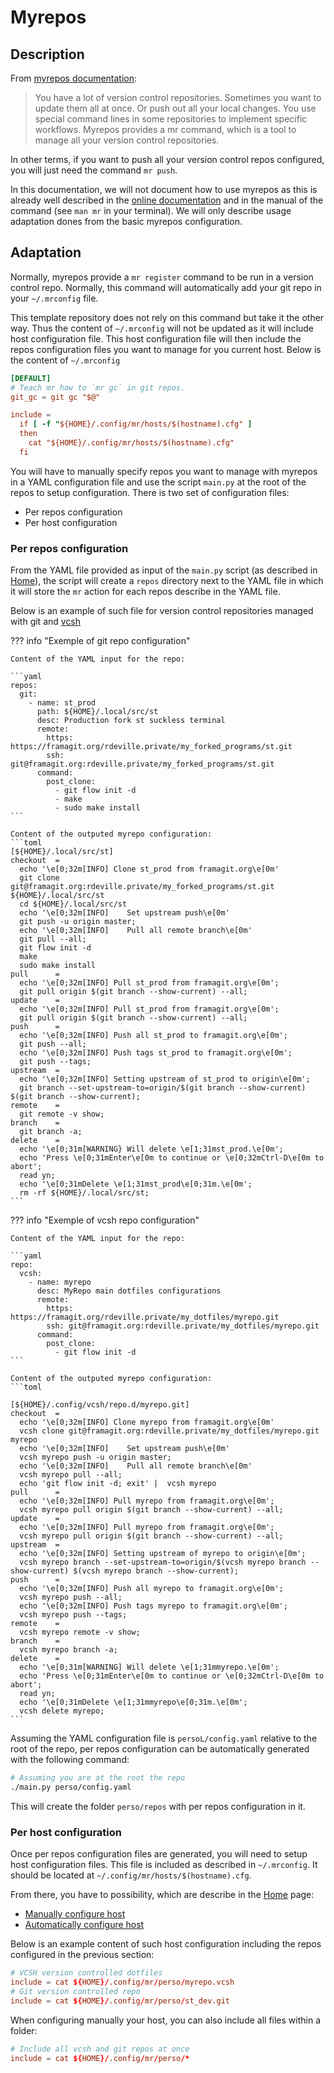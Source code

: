 # Myrepos

## Description

From [myrepos documentation][myrepos_doc]:

> You have a lot of version control repositories. Sometimes you want to update
> them all at once. Or push out all your local changes. You use special command
> lines in some repositories to implement specific workflows. Myrepos provides a
> mr command, which is a tool to manage all your version control repositories.

In other terms, if you want to push all your version control repos configured,
you will just need the command `mr push`.

In this documentation, we will not document how to use myrepos as this is already
well described in the [online documentation][myrepos_doc] and in the manual of
the command (see `man mr` in your terminal). We will only describe usage
adaptation dones from the basic myrepos configuration.

## Adaptation

Normally, myrepos provide a `mr register` command to be run in a version control
repo. Normally, this command will automatically add your git repo in your
`~/.mrconfig` file.

This template repository does not rely on this command but take it the other
way. Thus the content of `~/.mrconfig` will not be updated as it will include
host configuration file. This host configuration file will then include the
repos configuration files you want to manage for you current host. Below is the
content of `~/.mrconfig`

```toml
[DEFAULT]
# Teach mr how to `mr gc` in git repos.
git_gc = git gc "$@"

include =
  if [ -f "${HOME}/.config/mr/hosts/$(hostname).cfg" ]
  then
    cat "${HOME}/.config/mr/hosts/$(hostname).cfg"
  fi
```

You will have to manually specify repos you want to manage with myrepos in
a YAML configuration file and use the script `main.py` at the root of the repos
to setup configuration. There is two set of configuration files:

  * Per repos configuration
  * Per host configuration

### Per repos configuration

From the YAML file provided as input of the `main.py` script (as described in
[Home][home]), the script will create a `repos` directory next to the YAML file
in which it will store the `mr` action for each repos describe in the YAML file.

Below is an example of such file for version control repositories managed with
git and [vcsh]


??? info "Exemple of git repo configuration"

    Content of the YAML input for the repo:

    ```yaml
    repos:
      git:
        - name: st_prod
          path: ${HOME}/.local/src/st
          desc: Production fork st suckless terminal
          remote:
            https: https://framagit.org/rdeville.private/my_forked_programs/st.git
            ssh: git@framagit.org:rdeville.private/my_forked_programs/st.git
          command:
            post_clone:
              - git flow init -d
              - make
              - sudo make install
    ```

    Content of the outputed myrepo configuration:
    ```toml
    [${HOME}/.local/src/st]
    checkout  =
      echo '\e[0;32m[INFO] Clone st_prod from framagit.org\e[0m'
      git clone git@framagit.org:rdeville.private/my_forked_programs/st.git ${HOME}/.local/src/st
      cd ${HOME}/.local/src/st
      echo '\e[0;32m[INFO]    Set upstream push\e[0m'
      git push -u origin master;
      echo '\e[0;32m[INFO]    Pull all remote branch\e[0m'
      git pull --all;
      git flow init -d
      make
      sudo make install
    pull      =
      echo '\e[0;32m[INFO] Pull st_prod from framagit.org\e[0m';
      git pull origin $(git branch --show-current) --all;
    update    =
      echo '\e[0;32m[INFO] Pull st_prod from framagit.org\e[0m';
      git pull origin $(git branch --show-current) --all;
    push      =
      echo '\e[0;32m[INFO] Push all st_prod to framagit.org\e[0m';
      git push --all;
      echo '\e[0;32m[INFO] Push tags st_prod to framagit.org\e[0m';
      git push --tags;
    upstream  =
      echo '\e[0;32m[INFO] Setting upstream of st_prod to origin\e[0m';
      git branch --set-upstream-to=origin/$(git branch --show-current) $(git branch --show-current);
    remote    =
      git remote -v show;
    branch    =
      git branch -a;
    delete    =
      echo '\e[0;31m[WARNING} Will delete \e[1;31mst_prod.\e[0m';
      echo 'Press \e[0;31mEnter\e[0m to continue or \e[0;32mCtrl-D\e[0m to abort';
      read yn;
      echo '\e[0;31mDelete \e[1;31mst_prod\e[0;31m.\e[0m';
      rm -rf ${HOME}/.local/src/st;
    ```

??? info "Exemple of vcsh repo configuration"


    Content of the YAML input for the repo:

    ```yaml
    repo:
      vcsh:
        - name: myrepo
          desc: MyRepo main dotfiles configurations
          remote:
            https: https://framagit.org/rdeville.private/my_dotfiles/myrepo.git
            ssh: git@framagit.org:rdeville.private/my_dotfiles/myrepo.git
          command:
            post_clone:
              - git flow init -d
    ```

    Content of the outputed myrepo configuration:
    ```toml

    [${HOME}/.config/vcsh/repo.d/myrepo.git]
    checkout  =
      echo '\e[0;32m[INFO] Clone myrepo from framagit.org\e[0m'
      vcsh clone git@framagit.org:rdeville.private/my_dotfiles/myrepo.git myrepo
      echo '\e[0;32m[INFO]    Set upstream push\e[0m'
      vcsh myrepo push -u origin master;
      echo '\e[0;32m[INFO]    Pull all remote branch\e[0m'
      vcsh myrepo pull --all;
      echo 'git flow init -d; exit' |  vcsh myrepo
    pull      =
      echo '\e[0;32m[INFO] Pull myrepo from framagit.org\e[0m';
      vcsh myrepo pull origin $(git branch --show-current) --all;
    update    =
      echo '\e[0;32m[INFO] Pull myrepo from framagit.org\e[0m';
      vcsh myrepo pull origin $(git branch --show-current) --all;
    upstream  =
      echo '\e[0;32m[INFO] Setting upstream of myrepo to origin\e[0m';
      vcsh myrepo branch --set-upstream-to=origin/$(vcsh myrepo branch --show-current) $(vcsh myrepo branch --show-current);
    push      =
      echo '\e[0;32m[INFO] Push all myrepo to framagit.org\e[0m';
      vcsh myrepo push --all;
      echo '\e[0;32m[INFO] Push tags myrepo to framagit.org\e[0m';
      vcsh myrepo push --tags;
    remote    =
      vcsh myrepo remote -v show;
    branch    =
      vcsh myrepo branch -a;
    delete    =
      echo '\e[0;31m[WARNING] Will delete \e[1;31mmyrepo.\e[0m';
      echo 'Press \e[0;31mEnter\e[0m to continue or \e[0;32mCtrl-D\e[0m to abort';
      read yn;
      echo '\e[0;31mDelete \e[1;31mmyrepo\e[0;31m.\e[0m';
      vcsh delete myrepo;
    ```

Assuming the YAML configuration file is `persoL/config.yaml` relative to the
root of the repo, per repos configuration can be automatically generated with
the following command:

```bash
# Assuming you are at the root the repo
./main.py perso/config.yaml
```

This will create the folder `perso/repos` with per repos configuration in it.

### Per host configuration

Once per repos configuration files are generated, you will need to setup host
configuration files. This file is included as described in `~/.mrconfig`. It
should be located at `~/.config/mr/hosts/$(hostname).cfg`.

From there, you have to possibility, which are describe in the [Home][home]
page:

  * [Manually configure host][manual_host_config]
  * [Automatically configure host][auto_host_config]

Below is an example content of such host configuration including the repos
configured in the previous section:

```toml
# VCSH version controlled dotfiles
include = cat ${HOME}/.config/mr/perso/myrepo.vcsh
# Git version controlled repo
include = cat ${HOME}/.config/mr/perso/st_dev.git
```

When configuring manually your host, you can also include all files within a
folder:

```toml
# Include all vcsh and git repos at once
include = cat ${HOME}/.config/mr/perso/*
```

[myrepos_doc]: https://myrepos.branchable.com/
[home]: /index.html
[vcsh]: https://github.com/RichiH/vcsh
[manual_host_config]: /usage/setup_myrepos_configuration.html#manually-configure-host
[auto_host_config]: /usage/setup_myrepos_configuration.html#automatically-configure-host

